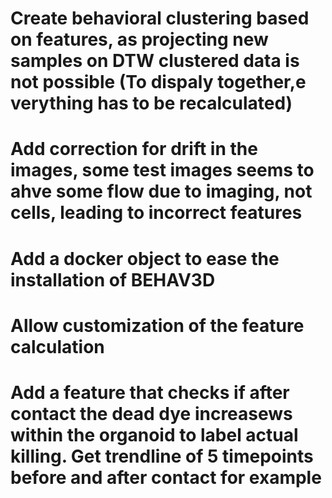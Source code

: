 # Create behavioral clustering based on features, as projecting new samples on DTW clustered data is not possible (To dispaly together,e verything has to be recalculated)

# Add correction for drift in the images, some test images seems to ahve some flow due to imaging, not cells, leading to incorrect features

# Add a docker object to ease the installation of BEHAV3D

# Allow customization of the feature calculation

# Add a feature that checks if after contact the dead dye increasews within the organoid to label actual killing. Get trendline of 5 timepoints before and after contact for example